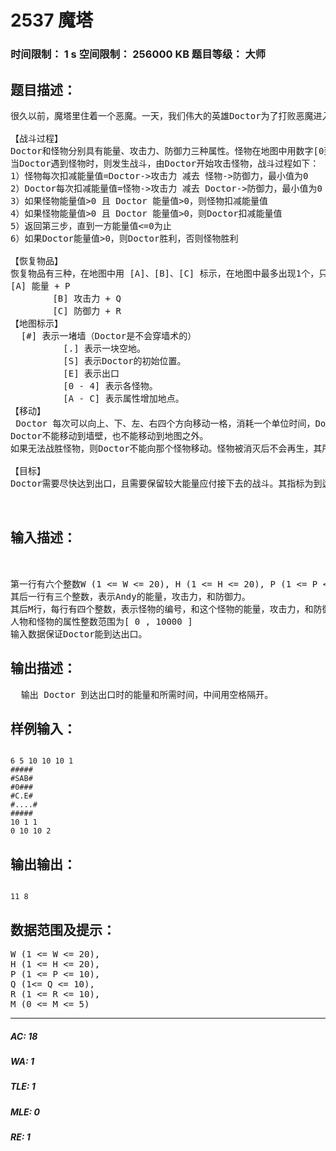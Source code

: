 # 2537 魔塔   
### 时间限制： 1 s     空间限制： 256000 KB     题目等级： 大师  
## 题目描述：  

<pre>
很久以前，魔塔里住着一个恶魔。一天，我们伟大的英雄Doctor为了打败恶魔进入了魔塔。不幸的是，他被里面的怪物抓住了，并被投入了牢房。他在牢房中得到巫师的帮助，打开了房门，并且得到了牢房那一层的地图。巫师告诉Doctor，恶魔已经打算封锁这一层的出口，让里面的人饿死在牢房中。为了尽早以最佳状态逃出这一层。返回魔塔，Doctor带着地图一路向出口走去。
 
【战斗过程】
Doctor和怪物分别具有能量、攻击力、防御力三种属性。怪物在地图中用数字[0到4]标示，怪物不会移动。
当Doctor遇到怪物时，则发生战斗，由Doctor开始攻击怪物，战斗过程如下：
1）怪物每次扣减能量值=Doctor->攻击力 减去 怪物->防御力，最小值为0
2）Doctor每次扣减能量值=怪物->攻击力 减去 Doctor->防御力，最小值为0
3）如果怪物能量值>0 且 Doctor 能量值>0，则怪物扣减能量值
4）如果怪物能量值>0 且 Doctor 能量值>0，则Doctor扣减能量值
5）返回第三步，直到一方能量值<=0为止
6）如果Doctor能量值>0，则Doctor胜利，否则怪物胜利
 
【恢复物品】
恢复物品有三种，在地图中用 [A]、[B]、[C] 标示，在地图中最多出现1个，只能使用一次，当Doctor走到恢复物品时，
[A] 能量 + P  
        [B] 攻击力 + Q  
        [C] 防御力 + R
【地图标示】
  [#] 表示一堵墙（Doctor是不会穿墙术的）  
          [.] 表示一块空地。  
          [S] 表示Doctor的初始位置。  
          [E] 表示出口  
          [0 - 4] 表示各怪物。  
          [A - C] 表示属性增加地点。
【移动】
 Doctor 每次可以向上、下、左、右四个方向移动一格，消耗一个单位时间，Doctor在战斗时不消耗额外时间。
Doctor不能移动到墙壁，也不能移动到地图之外。
如果无法战胜怪物，则Doctor不能向那个怪物移动。怪物被消灭后不会再生，其所在格子变为空地。
 
【目标】
Doctor需要尽快达到出口，且需要保留较大能量应付接下去的战斗。其指标为到达出口后， 能量 / 时间 为最大值。
 
 
</pre>
  
  
## 输入描述：  

<pre>
 
 
第一行有六个整数W (1 <= W <= 20), H (1 <= H <= 20), P (1 <= P <= 10), Q (1<= Q <= 10), R (1 <= R <= 10), M (0 <= M <= 5). 迷宫是由一个W*H的矩形区域构成（W为竖排数目，H为横排数目）。M表示怪物的数量。
其后一行有三个整数，表示Andy的能量，攻击力，和防御力。
其后M行，每行有四个整数，表示怪物的编号，和这个怪物的能量，攻击力，和防御力。
人物和怪物的属性整数范围为[ 0 , 10000 ]
输入数据保证Doctor能到达出口。
</pre>
  
  
## 输出描述：  

<pre>
  输出 Doctor 到达出口时的能量和所需时间，中间用空格隔开。
</pre>
  
  
## 样例输入：  

<pre><code>
6 5 10 10 10 1
#####
#SAB#
#0###
#C.E#
#....#
#####
10 1 1
0 10 10 2
</code></pre>
  
  
## 输出输出：  

<pre><code>
11 8
</code></pre>
  
  
## 数据范围及提示：  

<pre>
W (1 <= W <= 20),
H (1 <= H <= 20),
P (1 <= P <= 10),
Q (1<= Q <= 10),
R (1 <= R <= 10),
M (0 <= M <= 5)
</pre>
  
  
***  

##### AC: 18  
##### WA: 1  
##### TLE: 1  
##### MLE: 0  
##### RE: 1  
